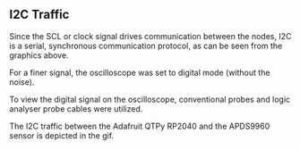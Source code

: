 ## I2C Traffic

Since the SCL or clock signal drives communication between the nodes, I2C is a serial, synchronous communication protocol, as can be seen from the graphics above.

For a finer signal, the oscilloscope was set to digital mode (without the noise).

To view the digital signal on the oscilloscope, conventional probes and logic analyser probe cables were utilized.

The I2C traffic between the Adafruit QTPy RP2040 and the APDS9960 sensor is depicted in the gif.
